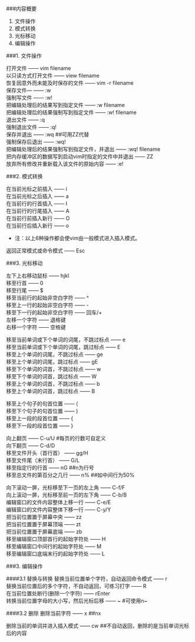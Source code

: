 ###内容概要

1. 文件操作
2. 模式转换
3. 光标移动
4. 编辑操作

###1. 文件操作

打开文件 —— vim filename  
以只读方式打开文件 —— view filename  
恢复因意外而未能及时保存的文件 —— vim  -r filename  
保存文件— —— :w  
强制写文件 —— :w!  
把编辑处理后的结果写到指定文件 —— :w filename  
把编辑处理后的结果强制写到指定文件 —— :w! filename  
退出文件 —— :q  
强制退出文件 —— :q!  
保存并退出 —— :wq   ##可用ZZ代替  
强制保存后退出 —— :wq!  
把编辑处理后的结果强制写到指定文件，并退出 —— :wq! filename  
把内存缓冲区的数据写到启动vim时指定的文件中并退出 —— ZZ  
放弃所有修改并重新载入该文件的原始内容 —— :e!

###2. 模式转换

在当前光标之前插入 —— i  
在当前光标之后插入 —— a  
在当前行的行首插入 —— I  
在当前行的行尾插入 —— A  
在当前行前插入新行 —— O  
在当前行后插入新行 —— o  
+ 注：以上6种操作都会使vim由一般模式进入插入模式。

返回正常模式或命令模式 —— Esc

###3. 光标移动

左下上右移动鼠标 —— hjkl  
移至行首 —— 0  
移至行尾 —— $  
移至当前行的起始非空白字符 —— ^  
移至上一行的起始非空白字符 —— -  
移至下一行的起始非空白字符 —— 回车/+  
左移一个字符 —— 退格键  
右移一个字符 —— 空格键  

移至当前单词或下个单词的词尾，不跳过标点 —— e  
移至当前单词或下个单词的词尾，跳过标点 —— E  
移至上个单词的词尾，不跳过标点 —— ge  
移至上个单词的词尾，跳过标点 —— gE  
移至下个单词的词首，不跳过标点 —— w  
移至下个单词的词首，跳过标点 —— W  
移至上个单词的词首，不跳过标点 —— b  
移至上个单词的词首，跳过标点 —— B  

移至上个句子的句首位置 —— (  
移至下个句子的句首位置 —— )  
移至上一段的段首位置 —— {  
移至下一段的段首位置 —— }  

向上翻页 —— C-u/U  #每页的行数可自定义  
向下翻页 —— C-d/D  
移至文件开头（首行首） —— gg/H  
移至文件尾（末行首） —— G/L  
移至指定行的行首 —— nG  ##n为行号  
移至总文件的第百分之几行 —— n%  ##如中间行为50%  

向下滚动一屏，光标移至下一页的左上角 —— C-f/F  
向上滚动一屏，光标移至前一页的左下角 —— C-b/B  
编辑窗口的文件内容整体上移一行 —— C-e/E  
编辑窗口的文件内容整体下移一行 —— C-y/Y  
把当前位置置于屏幕中央 —— zz  
把当前位置置于屏幕顶端 —— zt  
把当前位置置于屏幕底端 —— zb  
移至编辑窗口顶部首行的起始字符处 —— H  
移至编辑窗口中间行的起始字符处 —— M  
移至编辑窗口底端末行的起始字符处 —— L  

###3. 编辑操作

####3.1 替换与转换
替换当前位置单个字符，自动返回命令模式 —— r     
替换当前位置后的多个字符，不自动返回，可练习打字 —— R  
在当前位置处断行(删除一个字符) —— rEnter  
转换当前位置字母的大小写，然后光标后移 —— ~   #可使用n~  

####3.2 删除
删除当前字符 —— x  ##nx

删除当前的单词并进入插入模式 —— cw  ##不自动返回，删除的是当前单词光标后的内容  

